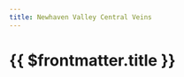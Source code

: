 ```yaml
---
title: Newhaven Valley Central Veins
---
```

# {{ $frontmatter.title }}

<ImageLink path="maps/" :name="$frontmatter.title" :alt="$frontmatter.title + ' Map'" />

